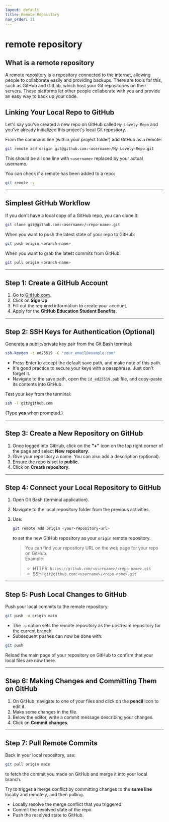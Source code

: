 ```yaml
---
layout: default
title: Remote Repository
nav_order: 11
---
```

# remote repository

## What is a remote repository
A remote repository is a repository connected to the internet, allowing people to collaborate easily and providing backups. There are tools for this, such as GitHub and GitLab, which host your Git repositories on their servers. These platforms let other people collaborate with you and provide an easy way to back up your code.


## Linking Your Local Repo to GitHub

Let's say you've created a new repo on GitHub called `My-Lovely-Repo` and you've already initialized this project's local Git repository.  

From the command line (within your project folder) add GitHub as a remote:

```bash
git remote add origin git@github.com:<username>/My-Lovely-Repo.git
```

This should be all one line with `<username>` replaced by your actual username.  

You can check if a remote has been added to a repo:

```bash
git remote -v
```

---

## Simplest GitHub Workflow

If you don't have a local copy of a GitHub repo, you can clone it:

```bash
git clone git@github.com:<username>/<repo-name>.git
```

When you want to push the latest state of your repo to GitHub:

```bash
git push origin <branch-name>
```

When you want to grab the latest commits from GitHub:

```bash
git pull origin <branch-name>
```

---

## Step 1: Create a GitHub Account
1. Go to [GitHub.com](https://github.com).
2. Click on **Sign Up**.
3. Fill out the required information to create your account.
4. Apply for the **GitHub Education Student Benefits**.

---

## Step 2: SSH Keys for Authentication (Optional)

Generate a public/private key pair from the Git Bash terminal:

```bash
ssh-keygen -t ed25519 -C "your_email@example.com"
```

- Press Enter to accept the default save path, and make note of this path.  
- It's good practice to secure your keys with a passphrase. Just don't forget it.  
- Navigate to the save path, open the `id_ed25519.pub` file, and copy-paste its contents into GitHub.  

Test your key from the terminal:

```bash
ssh -T git@github.com
```

(Type **yes** when prompted.)

---

## Step 3: Create a New Repository on GitHub
1. Once logged into GitHub, click on the **"+"** icon on the top right corner of the page and select **New repository**.
2. Give your repository a name. You can also add a description (optional).
3. Ensure the repo is set to **public**.
4. Click on **Create repository**.

---

## Step 4: Connect your Local Repository to GitHub
1. Open Git Bash (terminal application).
2. Navigate to the local repository folder from the previous activities.
3. Use:

   ```bash
   git remote add origin <your-repository-url>
   ```

   to set the new GitHub repository as your `origin` remote repository.  

   > You can find your repository URL on the web page for your repo on GitHub.  
   > Example:  
   > - HTTPS: `https://github.com/<username>/<repo-name>.git`  
   > - SSH: `git@github.com:<username>/<repo-name>.git`

---

## Step 5: Push Local Changes to GitHub

Push your local commits to the remote repository:

```bash
git push -u origin main
```

- The `-u` option sets the remote repository as the upstream repository for the current branch.  
- Subsequent pushes can now be done with:

```bash
git push
```

Reload the main page of your repository on GitHub to confirm that your local files are now there.

---

## Step 6: Making Changes and Committing Them on GitHub
1. On GitHub, navigate to one of your files and click on the **pencil** icon to edit it.
2. Make some changes in the file.
3. Below the editor, write a commit message describing your changes.
4. Click on **Commit changes**.

---

## Step 7: Pull Remote Commits
Back in your local repository, use:

```bash
git pull origin main
```

to fetch the commit you made on GitHub and merge it into your local branch.  

Try to trigger a merge conflict by committing changes to the **same line** locally and remotely, and then pulling.  

- Locally resolve the merge conflict that you triggered.  
- Commit the resolved state of the repo.  
- Push the resolved state to GitHub.  
